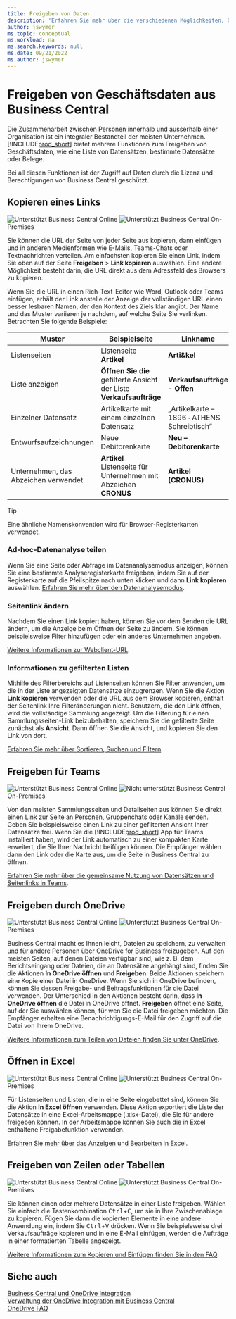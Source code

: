 ```yaml
---
title: Freigeben von Daten
description: 'Erfahren Sie mehr über die verschiedenen Möglichkeiten, Geschäftsdaten aus Business Central freizugeben.'
author: jswymer
ms.topic: conceptual
ms.workload: na
ms.search.keywords: null
ms.date: 09/21/2022
ms.author: jswymer
---
```

# <a name="sharing-business-data-from-business-central"></a>Freigeben von Geschäftsdaten aus Business Central

Die Zusammenarbeit zwischen Personen innerhalb und ausserhalb einer Organisation ist ein integraler Bestandteil der meisten Unternehmen. [!INCLUDE[prod_short](includes/prod_short.md)] bietet mehrere Funktionen zum Freigeben von Geschäftsdaten, wie eine Liste von Datensätzen, bestimmte Datensätze oder Belege. <!--, with others&mdash;even those people who don't have a Business Central license in some cases.-->

Bei all diesen Funktionen ist der Zugriff auf Daten durch die Lizenz und Berechtigungen von Business Central geschützt.

## <a name="copying-a-link"></a>Kopieren eines Links

![Unterstützt](media/check.png) Business Central Online ![Unterstützt](media/check.png) Business Central On-Premises

Sie können die URL der Seite von jeder Seite aus kopieren, dann einfügen und in anderen Medienformen wie E-Mails, Teams-Chats oder Textnachrichten verteilen. Am einfachsten kopieren Sie einen Link, indem Sie oben auf der Seite **Freigeben** > **Link kopieren** auswählen. Eine andere Möglichkeit besteht darin, die URL direkt aus dem Adressfeld des Browsers zu kopieren.

Wenn Sie die URL in einen Rich-Text-Editor wie Word, Outlook oder Teams einfügen, erhält der Link anstelle der Anzeige der vollständigen URL einen besser lesbaren Namen, der den Kontext des Ziels klar angibt. Der Name und das Muster variieren je nachdem, auf welche Seite Sie verlinken. Betrachten Sie folgende Beispiele:

|Muster|Beispielseite|Linkname|
|-|-|-|
|Listenseiten|Listenseite **Artikel** | **Arti&kel**|
|Liste anzeigen| **Öffnen Sie die** gefilterte Ansicht der Liste **Verkaufsaufträge**|**Verkaufsaufträge - Offen**|
| Einzelner Datensatz|Artikelkarte mit einem einzelnen Datensatz|„Artikelkarte – 1896 ∙ ATHENS Schreibtisch“|
|Entwurfsaufzeichnungen| Neue Debitorenkarte|**Neu – Debitorenkarte**|
|Unternehmen, das Abzeichen verwendet|**Artikel** Listenseite für Unternehmen mit Abzeichen **CRONUS**| **Artikel (CRONUS)**|

> [!TIP]
> Eine ähnliche Namenskonvention wird für Browser-Registerkarten verwendet.

### <a name="share-data-analysis"></a>Ad-hoc-Datenanalyse teilen
Wenn Sie eine Seite oder Abfrage im Datenanalysemodus anzeigen, können Sie eine bestimmte Analyseregisterkarte freigeben, indem Sie auf der Registerkarte auf die Pfeilspitze nach unten klicken und dann **Link kopieren** auswählen. [Erfahren Sie mehr über den Datenanalysemodus](analysis-mode.md). 

### <a name="modify-the-page-link"></a>Seitenlink ändern

Nachdem Sie einen Link kopiert haben, können Sie vor dem Senden die URL ändern, um die Anzeige beim Öffnen der Seite zu ändern. Sie können beispielsweise Filter hinzufügen oder ein anderes Unternehmen angeben.

[Weitere Informationen zur Webclient-URL](/dynamics365/business-central/dev-itpro/developer/devenv-web-client-urls).

### <a name="about-filtered-lists"></a>Informationen zu gefilterten Listen

Mithilfe des Filterbereichs auf Listenseiten können Sie Filter anwenden, um die in der Liste angezeigten Datensätze einzugrenzen. Wenn Sie die Aktion **Link kopieren** verwenden oder die URL aus dem Browser kopieren, enthält der Seitenlink Ihre Filteränderungen nicht. Benutzern, die den Link öffnen, wird die vollständige Sammlung angezeigt. Um die Filterung für einen Sammlungsseiten-Link beizubehalten, speichern Sie die gefilterte Seite zunächst als **Ansicht**. Dann öffnen Sie die Ansicht, und kopieren Sie den Link von dort.

[Erfahren Sie mehr über Sortieren, Suchen und Filtern](ui-enter-criteria-filters.md).

## <a name="sharing-to-teams"></a>Freigeben für Teams

![Unterstützt](media/check.png) Business Central Online ![Nicht unterstützt](media/x-icon.png) Business Central On-Premises

Von den meisten Sammlungsseiten und Detailseiten aus können Sie direkt einen Link zur Seite an Personen, Gruppenchats oder Kanäle senden. Geben Sie beispielsweise einen Link zu einer gefilterten Ansicht Ihrer Datensätze frei. Wenn Sie die [!INCLUDE[prod_short](includes/prod_short.md)] App für Teams installiert haben, wird der Link automatisch zu einer kompakten Karte erweitert, die Sie Ihrer Nachricht beifügen können. Die Empfänger wählen dann den Link oder die Karte aus, um die Seite in Business Central zu öffnen.

[Erfahren Sie mehr über die gemeinsame Nutzung von Datensätzen und Seitenlinks in Teams](across-working-with-teams.md).

## <a name="sharing-through-onedrive"></a>Freigeben durch OneDrive

![Unterstützt](media/check.png) Business Central Online ![Unterstützt](media/check.png) Business Central On-Premises

Business Central macht es Ihnen leicht, Dateien zu speichern, zu verwalten und für andere Personen über OneDrive for Business freizugeben. Auf den meisten Seiten, auf denen Dateien verfügbar sind, wie z. B. dem Berichtseingang oder Dateien, die an Datensätze angehängt sind, finden Sie die Aktionen **In OneDrive öffnen** und **Freigeben**. Beide Aktionen speichern eine Kopie einer Datei in OneDrive. Wenn Sie sich in OneDrive befinden, können Sie dessen Freigabe- und Beitragsfunktionen für die Datei verwenden. Der Unterschied in den Aktionen besteht darin, dass **In OneDrive öffnen** die Datei in OneDrive öffnet. **Freigeben** öffnet eine Seite, auf der Sie auswählen können, für wen Sie die Datei freigeben möchten. Die Empfänger erhalten eine Benachrichtigungs-E-Mail für den Zugriff auf die Datei von Ihrem OneDrive.

[Weitere Informationen zum Teilen von Dateien finden Sie unter OneDrive](across-share-onedrive.md).

## <a name="opening-in-excel"></a>Öffnen in Excel

![Unterstützt](media/check.png) Business Central Online ![Unterstützt](media/check.png) Business Central On-Premises

Für Listenseiten und Listen, die in eine Seite eingebettet sind, können Sie die Aktion **In Excel öffnen** verwenden. Diese Aktion exportiert die Liste der Datensätze in eine Excel-Arbeitsmappe (.xlsx-Datei), die Sie für andere freigeben können. In der Arbeitsmappe können Sie auch die in Excel enthaltene Freigabefunktion verwenden.

[Erfahren Sie mehr über das Anzeigen und Bearbeiten in Excel](across-work-with-excel.md).

## <a name="sharing-rows-or-tables"></a>Freigeben von Zeilen oder Tabellen

![Unterstützt](media/check.png) Business Central Online ![Unterstützt](media/check.png) Business Central On-Premises

Sie können einen oder mehrere Datensätze in einer Liste freigeben. Wählen Sie einfach die Tastenkombination <kbd>Ctrl</kbd>+<kbd>C</kbd>, um sie in Ihre Zwischenablage zu kopieren. Fügen Sie dann die kopierten Elemente in eine andere Anwendung ein, indem Sie <kbd>Ctrl</kbd>+<kbd>V</kbd> drücken. Wenn Sie beispielsweise drei Verkaufsaufträge kopieren und in eine E-Mail einfügen, werden die Aufträge in einer formatierten Tabelle angezeigt.

[Weitere Informationen zum Kopieren und Einfügen finden Sie in den FAQ](faq-copy-paste.yml).

## <a name="see-also"></a>Siehe auch

[Business Central und OneDrive Integration](across-onedrive-overview.md)  
[Verwaltung der OneDrive Integration mit Business Central](admin-onedrive-integration.md)  
[OneDrive FAQ](admin-onedrive-faq.md)
